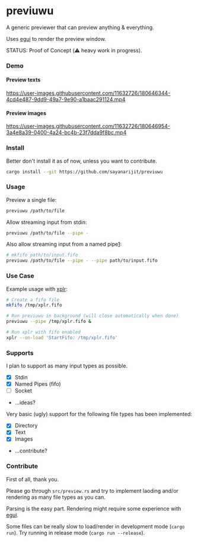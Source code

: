 # previuwu

A generic previewer that can preview anything & everything.

Uses [egui][3] to render the preview window.

STATUS: Proof of Concept (⚠️ heavy work in progress).

### Demo

#### Preview texts

https://user-images.githubusercontent.com/11632726/180646344-4cd4e487-9dd9-49a7-9e90-a1baac291124.mp4

#### Preview images

https://user-images.githubusercontent.com/11632726/180646954-3a4e8a39-0400-4a24-bc4b-23f7dda9f8bc.mp4

### Install

Better don't install it as of now, unless you want to contribute.

```bash
cargo install --git https://github.com/sayanarijit/previuwu
```

### Usage

Preview a single file:

```bash
previuwu /path/to/file
```

Allow streaming input from stdin:

```bash
previuwu /path/to/file --pipe -
```

Also allow streaming input from a named pipe[1]:

```bash
# mkfifo path/to/input.fifo
previuwu /path/to/file --pipe - --pipe path/to/input.fifo
```

### Use Case

Example usage with [xplr][2]:

```bash
# Create a fifo file
mkfifo /tmp/xplr.fifo

# Run previuwu in background (will close automatically when done)
previuwu --pipe /tmp/xplr.fifo &

# Run xplr with fifo enabled
xplr --on-load 'StartFifo: /tmp/xplr.fifo'
```

### Supports

I plan to support as many input types as possible.

- [x] Stdin
- [x] Named Pipes (fifo)
- [ ] Socket
- ...ideas?

Very basic (ugly) support for the following file types has been implemented:

- [x] Directory
- [x] Text
- [x] Images
- ...contribute?

### Contribute

First of all, thank you.

Please go through `src/preview.rs` and try to implement laoding and/or rendering as many file types as you can.

Parsing is the easy part. Rendering might require some experience with [egui][3].

Some files can be really slow to load/render in development mode (`cargo run`). Try running in release mode (`cargo run --release`).

[1]: https://man7.org/linux/man-pages/man7/fifo.7.html
[2]: https://xplr.dev
[3]: https://github.com/emilk/egui
